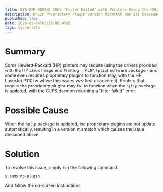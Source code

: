 ```yaml
---
title: SYS-ERR-00008: CUPS "Filter Failed" with Printers Using the HPLIP Driver
description: HPLIP Proprietary Plugin Version Mismatch and Its Consequence
published: true
date: 2020-05-04T05:19:00.496Z
tags: sys-errata
---
```


# Summary

Some Hewlett-Packard (HP) printers may require using the drivers provided with the HP Linux Image and Printing (HPLIP, `hplip`) software package - and some even requires proprietary plugins to function (say, with the HP LaserJet P1102w where this issues was first discovered). Printers that require the proprietary plugins may fail to function when the `hplip` package is updated, with the CUPS daemon returning a "filter failed" error.

# Possible Cause

When the `hplip` package is updated, the proprietary plugins are not update automatically, resulting in a version mismatch which causes the issue described above.

# Solution

To resolve this issue, simply run the following command...

```
$ sudo hp-plugin
```

And follow the on-screen instructions.